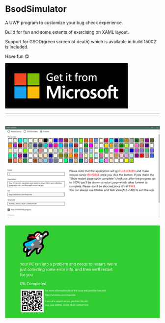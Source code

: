 # BsodSimulator

A UWP program to customize your bug check experience.

Build for fun and some extents of exercising on XAML layout.

Support for GSOD(green screen of death) which is available in build 15002 is included.

Have fun 😋

[![StoreLink](BsodSimulator/Assets/Store.PNG)](https://www.microsoft.com/store/apps/9nm26dl0v2b6)

---

![Custom](BsodSimulator/Assets/Custom.PNG)
===
![GSOD](BsodSimulator/Assets/GSOD.PNG)

